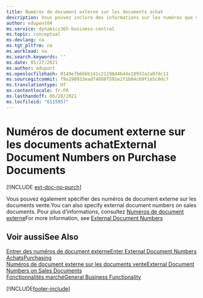 ```yaml
---
title: Numéros de document externe sur les documents achat
description: Vous pouvez inclure des informations sur les numéros que vos fournisseurs attribuent aux documents qu’ils vous envoient en utilisant le champ Numéro de document externe ou le champ Votre référence. Découvrez la différence entre les deux champs ici.
author: edupont04
ms.service: dynamics365-business-central
ms.topic: conceptual
ms.devlang: na
ms.tgt_pltfrm: na
ms.workload: na
ms.search.keywords: ''
ms.date: 05/27/2021
ms.author: edupont
ms.openlocfilehash: 0149e7b66bb141c2119844b44e18932a2a07dc11
ms.sourcegitcommit: f9a190933eadf4608f591e2f1b04c69f1e5c0dc7
ms.translationtype: HT
ms.contentlocale: fr-FR
ms.lasthandoff: 05/28/2021
ms.locfileid: "6115957"
---
```

# <a name="external-document-numbers-on-purchase-documents"></a><span data-ttu-id="6a9a8-104">Numéros de document externe sur les documents achat</span><span class="sxs-lookup"><span data-stu-id="6a9a8-104">External Document Numbers on Purchase Documents</span></span>

[!INCLUDE [ext-doc-no-purch](includes/ext-doc-no-purch.md)]

<span data-ttu-id="6a9a8-105">Vous pouvez également spécifier des numéros de document externe sur les documents vente.</span><span class="sxs-lookup"><span data-stu-id="6a9a8-105">You can also specify external document numbers on sales documents.</span></span> <span data-ttu-id="6a9a8-106">Pour plus d’informations, consultez [Numéros de document externe](sales-how-invoice-sales.md#external-document-numbers)</span><span class="sxs-lookup"><span data-stu-id="6a9a8-106">For more information, see [External Document Numbers](sales-how-invoice-sales.md#external-document-numbers)</span></span>

## <a name="see-also"></a><span data-ttu-id="6a9a8-107">Voir aussi</span><span class="sxs-lookup"><span data-stu-id="6a9a8-107">See Also</span></span>

[<span data-ttu-id="6a9a8-108">Entrer des numéros de document externe</span><span class="sxs-lookup"><span data-stu-id="6a9a8-108">Enter External Document Numbers</span></span>](across-enter-external-document-numbers.md)  
[<span data-ttu-id="6a9a8-109">Achats</span><span class="sxs-lookup"><span data-stu-id="6a9a8-109">Purchasing</span></span>](purchasing-manage-purchasing.md)  
[<span data-ttu-id="6a9a8-110">Numéros de document externe sur les documents vente</span><span class="sxs-lookup"><span data-stu-id="6a9a8-110">External Document Numbers on Sales Documents</span></span>](sales-how-invoice-sales.md#external-document-numbers)  
[<span data-ttu-id="6a9a8-111">Fonctionnalités marché</span><span class="sxs-lookup"><span data-stu-id="6a9a8-111">General Business Functionality</span></span>](ui-across-business-areas.md)  

[!INCLUDE[footer-include](includes/footer-banner.md)]